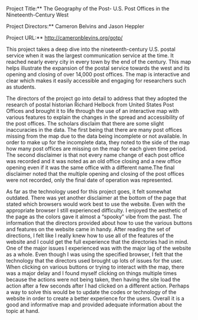 Project Title:**
The Geography of the Post- U.S. Post Offices in the Nineteenth-Century West

Project Directors:**
Cameron Belvins and Jason Heppler

Project URL:**
http://cameronblevins.org/gotp/

This project takes a deep dive into the nineteenth-century U.S. postal service when it was the largest communication service at the time. It reached nearly every city in every town by the end of the century. This map helps illustrate the expansion of the postal service towards the west and its opening and closing of over 14,000 post offices. The map is interactive and clear which makes it easily accessible and engaging for researchers such as students. 

The directors of the project go into detail to address that they adopted the research of postal historian Richard Helbock from United States Post Offices and brought it to life through the use of an interactive map with various features to explain the changes in the spread and accessibility of the post offices. The scholars disclaim that there are some slight inaccuracies in the data. The first being that there are many post offices missing from the map due to the data being incomplete or not available. In order to make up for the incomplete data, they noted to the side of the map how many post offices are missing on the map for each given time period. The second disclaimer is that not every name change of each post office was recorded and it was noted as an old office closing and a new office opening even if it was the same office with a different name.The final disclaimer noted that the multiple opening and closing of the post offices were not recorded, only the final date of operation was represented. 

As far as the technology used for this project goes, it felt somewhat outdated. There was yet another disclaimer at the bottom of the page that stated which browsers would work best to use the website. Even with the appropriate browser I still experienced difficulty. I enjoyed the aesthetic of the page as the colors gave it almost a “spooky” vibe from the past. The information that the directors provided about how to use the various buttons and features on the website came in handy. After reading the set of directions, I felt like I really knew how to use all of the features of the website and I could get the full experience that the directories had in mind. One of the major issues I experienced was with the major lag of the website as a whole. Even though I was using the specified browser, I felt that the technology that the directors used brought up lots of issues for the user. When clicking on various buttons or trying to interact with the map, there was a major delay and I found myself clicking on things multiple times because the actions were not being taken, then having the site load the action after a few seconds after I had clicked on a different action. Perhaps a way to solve this would be to update the codes or technology of the website in order to create a better experience for the users. Overall it is a good and informative map and provided adequate information about the topic at hand. 

